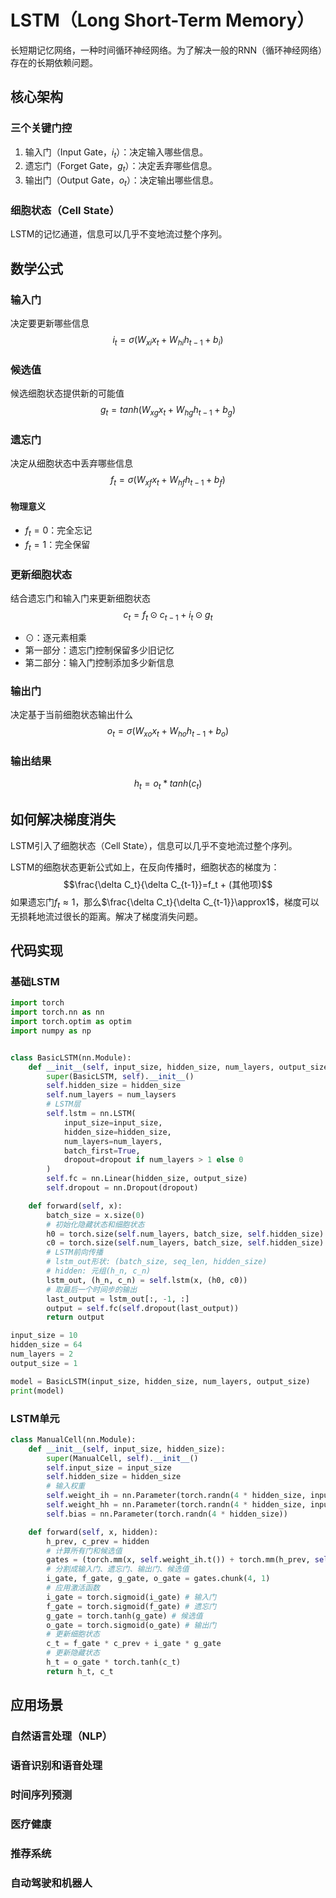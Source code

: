 # LSTM（Long Short-Term Memory）

长短期记忆网络，一种时间循环神经网络。为了解决一般的RNN（循环神经网络）存在的长期依赖问题。

## 核心架构

### 三个关键门控

1. 输入门（Input Gate，$i_t$）：决定输入哪些信息。
2. 遗忘门（Forget Gate，$g_t$）：决定丢弃哪些信息。
3. 输出门（Output Gate，$o_t$）：决定输出哪些信息。

### 细胞状态（Cell State）

LSTM的记忆通道，信息可以几乎不变地流过整个序列。

## 数学公式

### 输入门

决定要更新哪些信息
$$i_t = \sigma(W_{xi}x_t + W_{hi}h_{t-1} + b_i)$$

### 候选值

候选细胞状态提供新的可能值
$$g_t = tanh(W_{xg}x_t + W_{hg} h_{t-1} + b_g)$$

### 遗忘门

决定从细胞状态中丢弃哪些信息
$$f_t = \sigma(W_{xf}x_t + W_{hf}h_{t-1} + b_f)$$

#### 物理意义

- $f_t=0$：完全忘记
- $f_t=1$：完全保留

### 更新细胞状态

结合遗忘门和输入门来更新细胞状态
$$c_t = f_t ⊙ c_{t-1} + i_t ⊙ g_t$$

- ⊙：逐元素相乘
- 第一部分：遗忘门控制保留多少旧记忆
- 第二部分：输入门控制添加多少新信息

### 输出门

决定基于当前细胞状态输出什么
$$o_t = \sigma(W_{xo}x_t + W_{ho}h_{t-1} + b_o)$$

### 输出结果

$$h_t = o_t * tanh(c_t)$$

## 如何解决梯度消失

LSTM引入了细胞状态（Cell State），信息可以几乎不变地流过整个序列。

LSTM的细胞状态更新公式如上，在反向传播时，细胞状态的梯度为：
$$\frac{\delta C_t}{\delta C_{t-1}}=f_t + (其他项)$$
如果遗忘门$f_t\approx1$，那么$\frac{\delta C_t}{\delta C_{t-1}}\approx1$，梯度可以无损耗地流过很长的距离。解决了梯度消失问题。

## 代码实现

### 基础LSTM

```python
import torch 
import torch.nn as nn
import torch.optim as optim
import numpy as np


class BasicLSTM(nn.Module):
    def __init__(self, input_size, hidden_size, num_layers, output_size, dropout=0.2):
        super(BasicLSTM, self).__init__()
        self.hidden_size = hidden_size
        self.num_layers = num_laysers
        # LSTM层
        self.lstm = nn.LSTM(
            input_size=input_size,
            hidden_size=hidden_size,
            num_layers=num_layers,
            batch_first=True,
            dropout=dropout if num_layers > 1 else 0
        )
        self.fc = nn.Linear(hidden_size, output_size)
        self.dropout = nn.Dropout(dropout)

    def forward(self, x):
        batch_size = x.size(0)
        # 初始化隐藏状态和细胞状态
        h0 = torch.size(self.num_layers, batch_size, self.hidden_size).to(x.device)
        c0 = torch.size(self.num_layers, batch_size, self.hidden_size).to(x.device)
        # LSTM前向传播
        # lstm_out形状: (batch_size, seq_len, hidden_size)
        # hidden: 元组(h_n, c_n)
        lstm_out, (h_n, c_n) = self.lstm(x, (h0, c0))
        # 取最后一个时间步的输出
        last_output = lstm_out[:, -1, :]
        output = self.fc(self.dropout(last_output))
        return output

input_size = 10
hidden_size = 64
num_layers = 2
output_size = 1

model = BasicLSTM(input_size, hidden_size, num_layers, output_size)
print(model)
```

### LSTM单元

```python
class ManualCell(nn.Module):
    def __init__(self, input_size, hidden_size):
        super(ManualCell, self).__init__()
        self.input_size = input_size
        self.hidden_size = hidden_size
        # 输入权重
        self.weight_ih = nn.Parameter(torch.randn(4 * hidden_size, input_size))
        self.weight_hh = nn.Parameter(torch.randn(4 * hidden_size, input_size))
        self.bias = nn.Parameter(torch.randn(4 * hidden_size))

    def forward(self, x, hidden):
        h_prev, c_prev = hidden
        # 计算所有门和候选值
        gates = (torch.mm(x, self.weight_ih.t()) + torch.mm(h_prev, self.weight_hh.t()) + self.bias)
        # 分割成输入门、遗忘门、输出门、候选值
        i_gate, f_gate, g_gate, o_gate = gates.chunk(4, 1)
        # 应用激活函数
        i_gate = torch.sigmoid(i_gate) # 输入门
        f_gate = torch.sigmoid(f_gate) # 遗忘门
        g_gate = torch.tanh(g_gate) # 候选值
        o_gate = torch.sigmoid(o_gate) # 输出门
        # 更新细胞状态
        c_t = f_gate * c_prev + i_gate * g_gate
        # 更新隐藏状态
        h_t = o_gate * torch.tanh(c_t)
        return h_t, c_t
```

## 应用场景

### 自然语言处理（NLP）

### 语音识别和语音处理

### 时间序列预测

### 医疗健康

### 推荐系统

### 自动驾驶和机器人
